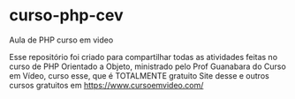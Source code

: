 # curso-php-cev
Aula de PHP curso em video

Esse repositório foi criado para compartilhar todas as atividades feitas no curso de PHP Orientado a Objeto,
ministrado pelo Prof Guanabara do Curso em Vídeo, curso esse, que é TOTALMENTE gratuito
Site desse e outros cursos gratuitos em https://www.cursoemvideo.com/
